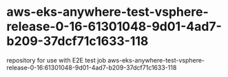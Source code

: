 # aws-eks-anywhere-test-vsphere-release-0-16-61301048-9d01-4ad7-b209-37dcf71c1633-118
repository for use with E2E test job aws-eks-anywhere-test-vsphere-release-0-16:61301048-9d01-4ad7-b209-37dcf71c1633-118
